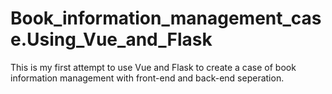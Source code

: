 # Book_information_management_case.Using_Vue_and_Flask
This is my first attempt to use Vue and Flask to create a case of book information management with front-end and back-end seperation.
